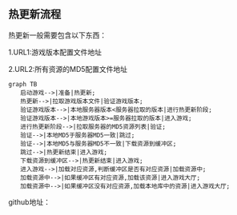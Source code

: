 ## 热更新流程

热更新一般需要包含以下东西：

1.URL1:游戏版本配置文件地址

2.URL2:所有资源的MD5配置文件地址

```mermaid
graph TB
　　启动游戏-->|准备|热更新;
　　热更新-->|拉取游戏版本文件|验证游戏版本;
　　验证游戏版本-->|本地服务器版本<服务器拉取的版本|进行热更新阶段;
　　验证游戏版本-->|本地游戏版本>=服务器拉取的版本|进入游戏;
　　进行热更新阶段-->|拉取服务器的MD5资源列表|验证;
　　验证-->|本地MD5于服务器MD5一致|跳过;
　　验证-->|本地MD5与服务器MD5不一致|下载资源到缓冲区;
　　跳过-->|热更新结束|进入游戏;
　　下载资源到缓冲区-->|热更新结束|进入游戏;
　　进入游戏-->|加载对应资源,判断缓冲区是否有对应资源|加载资源中;
　　加载资源中-->|如果缓冲区有对应资源,加载该资源|进入游戏大厅;
　　加载资源中-->|如果缓冲区没有对应资源,加载本地库中的资源|进入游戏大厅;
```

github地址：
